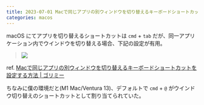 ```yaml
---
title: 2023-07-01 Macで同じアプリの別ウィンドウを切り替えるキーボードショートカット
categories: macos
---
```


macOS にてアプリを切り替えるショートカットは `cmd` + `tab` だが、同一アプリケーション内でウインドウを切り替える場合、下記の設定が有用。

> ![](https://gori.me/uploads/2014/01/Change-Keyboard-Shorcuts-01-2.jpg)

ref. [Macで同じアプリの別ウィンドウを切り替えるキーボードショートカットを設定する方法 \| ゴリミー](https://gori.me/mac/mac-tips/45234)

ちなみに僕の環境だと(M1 Mac/Ventura 13)、デフォルトで `cmd` + `@` がウインドウ切り替えのショートカットとして割り当てられていた。

